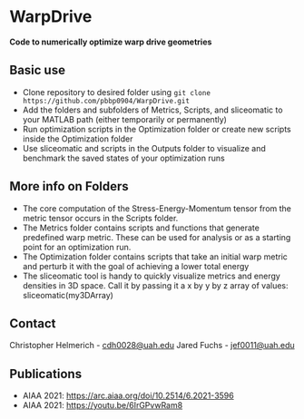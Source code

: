 # WarpDrive
**Code to numerically optimize warp drive geometries**

## Basic use
- Clone repository to desired folder using ``` git clone https://github.com/pbbp0904/WarpDrive.git ```
- Add the folders and subfolders of Metrics, Scripts, and sliceomatic to your MATLAB path (either temporarily or permanently)
- Run optimization scripts in the Optimization folder or create new scripts inside the Optimization folder
- Use sliceomatic and scripts in the Outputs folder to visualize and benchmark the saved states of your optimization runs

## More info on Folders
- The core computation of the Stress-Energy-Momentum tensor from the metric tensor occurs in the Scripts folder.
- The Metrics folder contains scripts and functions that generate predefined warp metric. These can be used for analysis or as a starting point for an optimization run.
- The Optimization folder contains scripts that take an initial warp metric and perturb it with the goal of achieving a lower total energy
- The sliceomatic tool is handy to quickly visualize metrics and energy densities in 3D space. Call it by passing it a x by y by z array of values: sliceomatic(my3DArray)

## Contact
Christopher Helmerich - cdh0028@uah.edu
Jared Fuchs - jef0011@uah.edu

## Publications
- AIAA 2021: https://arc.aiaa.org/doi/10.2514/6.2021-3596
- AIAA 2021: https://youtu.be/6IrGPvwRam8
